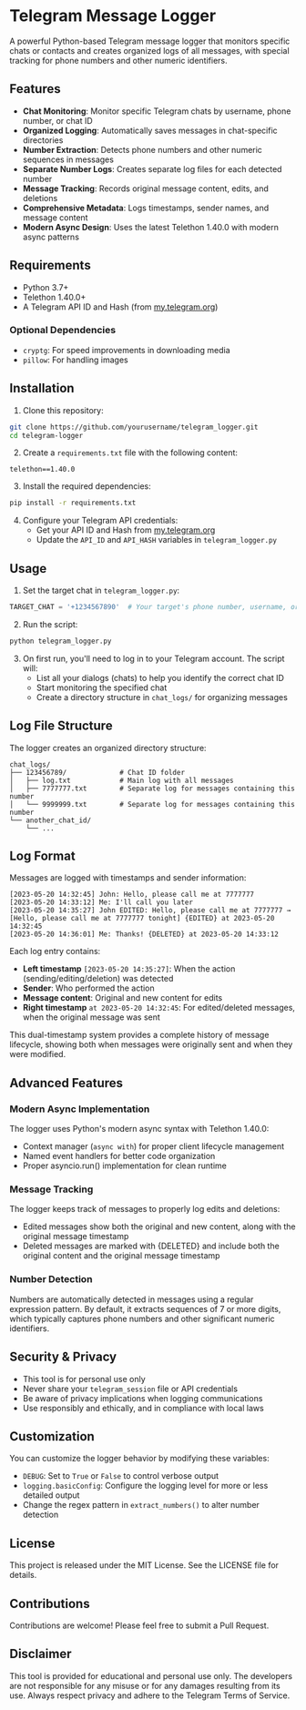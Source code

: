 # Telegram Message Logger

A powerful Python-based Telegram message logger that monitors specific chats or contacts and creates organized logs of all messages, with special tracking for phone numbers and other numeric identifiers.

## Features

- **Chat Monitoring**: Monitor specific Telegram chats by username, phone number, or chat ID
- **Organized Logging**: Automatically saves messages in chat-specific directories
- **Number Extraction**: Detects phone numbers and other numeric sequences in messages
- **Separate Number Logs**: Creates separate log files for each detected number
- **Message Tracking**: Records original message content, edits, and deletions
- **Comprehensive Metadata**: Logs timestamps, sender names, and message content
- **Modern Async Design**: Uses the latest Telethon 1.40.0 with modern async patterns

## Requirements

- Python 3.7+
- Telethon 1.40.0+
- A Telegram API ID and Hash (from [my.telegram.org](https://my.telegram.org/))

### Optional Dependencies
- `cryptg`: For speed improvements in downloading media
- `pillow`: For handling images

## Installation

1. Clone this repository:
```bash
git clone https://github.com/yourusername/telegram_logger.git
cd telegram-logger
```

2. Create a `requirements.txt` file with the following content:
```
telethon==1.40.0
```

3. Install the required dependencies:
```bash
pip install -r requirements.txt
```

4. Configure your Telegram API credentials:
   - Get your API ID and Hash from [my.telegram.org](https://my.telegram.org/)
   - Update the `API_ID` and `API_HASH` variables in `telegram_logger.py`

## Usage

1. Set the target chat in `telegram_logger.py`:
```python
TARGET_CHAT = '+1234567890'  # Your target's phone number, username, or chat ID
```

2. Run the script:
```bash
python telegram_logger.py
```

3. On first run, you'll need to log in to your Telegram account. The script will:
   - List all your dialogs (chats) to help you identify the correct chat ID
   - Start monitoring the specified chat
   - Create a directory structure in `chat_logs/` for organizing messages

## Log File Structure

The logger creates an organized directory structure:
```
chat_logs/
├── 123456789/             # Chat ID folder
│   ├── log.txt            # Main log with all messages
│   ├── 7777777.txt        # Separate log for messages containing this number
│   └── 9999999.txt        # Separate log for messages containing this number
└── another_chat_id/
    └── ...
```

## Log Format

Messages are logged with timestamps and sender information:
```
[2023-05-20 14:32:45] John: Hello, please call me at 7777777
[2023-05-20 14:33:12] Me: I'll call you later
[2023-05-20 14:35:27] John EDITED: Hello, please call me at 7777777 → [Hello, please call me at 7777777 tonight] {EDITED} at 2023-05-20 14:32:45
[2023-05-20 14:36:01] Me: Thanks! {DELETED} at 2023-05-20 14:33:12
```

Each log entry contains:
- **Left timestamp** `[2023-05-20 14:35:27]`: When the action (sending/editing/deletion) was detected
- **Sender**: Who performed the action
- **Message content**: Original and new content for edits
- **Right timestamp** `at 2023-05-20 14:32:45`: For edited/deleted messages, when the original message was sent

This dual-timestamp system provides a complete history of message lifecycle, showing both when messages were originally sent and when they were modified.

## Advanced Features

### Modern Async Implementation
The logger uses Python's modern async syntax with Telethon 1.40.0:
- Context manager (`async with`) for proper client lifecycle management
- Named event handlers for better code organization
- Proper asyncio.run() implementation for clean runtime

### Message Tracking
The logger keeps track of messages to properly log edits and deletions:
- Edited messages show both the original and new content, along with the original message timestamp
- Deleted messages are marked with {DELETED} and include both the original content and the original message timestamp

### Number Detection
Numbers are automatically detected in messages using a regular expression pattern. By default, it extracts sequences of 7 or more digits, which typically captures phone numbers and other significant numeric identifiers.

## Security & Privacy

- This tool is for personal use only
- Never share your `telegram_session` file or API credentials
- Be aware of privacy implications when logging communications
- Use responsibly and ethically, and in compliance with local laws

## Customization

You can customize the logger behavior by modifying these variables:
- `DEBUG`: Set to `True` or `False` to control verbose output
- `logging.basicConfig`: Configure the logging level for more or less detailed output
- Change the regex pattern in `extract_numbers()` to alter number detection

## License

This project is released under the MIT License. See the LICENSE file for details.

## Contributions

Contributions are welcome! Please feel free to submit a Pull Request.

## Disclaimer

This tool is provided for educational and personal use only. The developers are not responsible for any misuse or for any damages resulting from its use. Always respect privacy and adhere to the Telegram Terms of Service.
